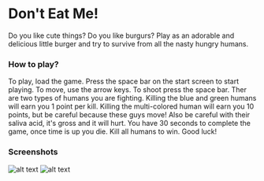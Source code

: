# Don't Eat Me!

Do you like cute things?  Do you like burgurs?  Play as an adorable and delicious little burger and try to survive from all the nasty hungry humans.

### How to play?

To play, load the game. Press the space bar on the start screen to start playing. To move, use the arrow keys. To shoot press the space bar. Ther are two types of humans you are fighting.  Killing the blue and green humans will earn you 1 point per kill.  Killing the multi-colored human will earn you 10 points, but be careful because these guys move!  Also be careful with their saliva acid, it's gross and it will hurt.  You have 30 seconds to complete the game, once time is up you die.  Kill all humans to win.  Good luck! 

### Screenshots
![alt text](https://raw.githubusercontent.com/kowai-monsuta/space-war/master/screenshots/Capture.PNG)
![alt text](https://raw.githubusercontent.com/kowai-monsuta/space-war/master/screenshots/Capture2.PNG)
